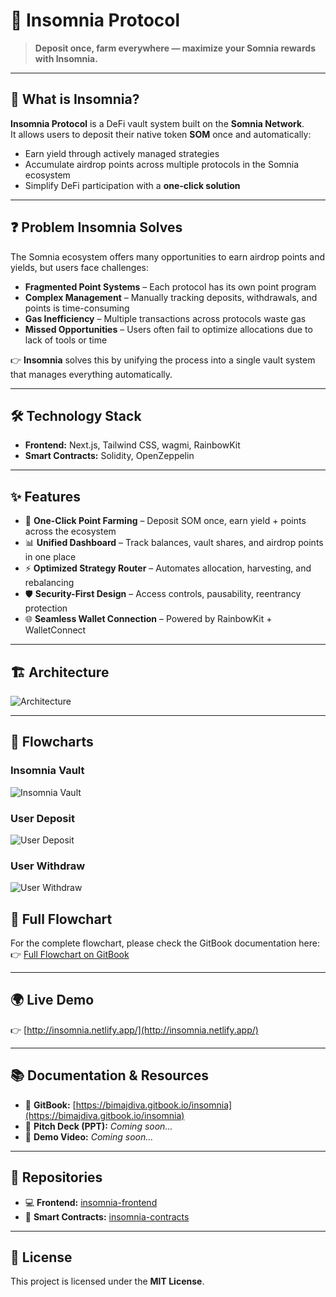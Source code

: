 # 🌙 Insomnia Protocol  

> **Deposit once, farm everywhere — maximize your Somnia rewards with Insomnia.**  

---

## 📝 What is Insomnia?  
**Insomnia Protocol** is a DeFi vault system built on the **Somnia Network**.  
It allows users to deposit their native token **SOM** once and automatically:  
- Earn yield through actively managed strategies  
- Accumulate airdrop points across multiple protocols in the Somnia ecosystem  
- Simplify DeFi participation with a **one-click solution**  

---

## ❓ Problem Insomnia Solves  
The Somnia ecosystem offers many opportunities to earn airdrop points and yields, but users face challenges:  

- **Fragmented Point Systems** – Each protocol has its own point program  
- **Complex Management** – Manually tracking deposits, withdrawals, and points is time-consuming  
- **Gas Inefficiency** – Multiple transactions across protocols waste gas  
- **Missed Opportunities** – Users often fail to optimize allocations due to lack of tools or time  

👉 **Insomnia** solves this by unifying the process into a single vault system that manages everything automatically.  

---

## 🛠 Technology Stack  
- **Frontend:** Next.js, Tailwind CSS, wagmi, RainbowKit  
- **Smart Contracts:** Solidity, OpenZeppelin  

---

## ✨ Features  
- 🔌 **One-Click Point Farming** – Deposit SOM once, earn yield + points across the ecosystem  
- 📊 **Unified Dashboard** – Track balances, vault shares, and airdrop points in one place  
- ⚡ **Optimized Strategy Router** – Automates allocation, harvesting, and rebalancing  
- 🛡️ **Security-First Design** – Access controls, pausability, reentrancy protection  
- 🌐 **Seamless Wallet Connection** – Powered by RainbowKit + WalletConnect  

---

## 🏗️ Architecture  
![Architecture](https://github.com/user-attachments/assets/f15ea868-4f54-4bb1-99c3-af0f63166401)  

---

## 🔄 Flowcharts  

### Insomnia Vault  
![Insomnia Vault](https://github.com/user-attachments/assets/9fdd7510-0f14-4d9d-b9f4-4202436a7f45)  

### User Deposit  
![User Deposit](https://github.com/user-attachments/assets/dddcd477-a624-4079-8a0a-af686339342c)  

### User Withdraw  
![User Withdraw](https://github.com/user-attachments/assets/a01e9868-9574-441f-ac1d-418a0a41ff61)  

## 🔗 Full Flowchart  

For the complete flowchart, please check the GitBook documentation here:  
👉 [Full Flowchart on GitBook](https://bimajdiva.gitbook.io/insomnia)


---

## 🌍 Live Demo  
👉 [http://insomnia.netlify.app/](http://insomnia.netlify.app/)  

---

## 📚 Documentation & Resources  
- 📖 **GitBook:** [https://bimajdiva.gitbook.io/insomnia](https://bimajdiva.gitbook.io/insomnia)  
- 📑 **Pitch Deck (PPT):** *Coming soon...*  
- 🎥 **Demo Video:** *Coming soon...*  

---

## 📂 Repositories  
- 💻 **Frontend:** [insomnia-frontend](https://github.com/Insomnia-Somnia-Hackathon/insomnia-frontend)  
- 🔐 **Smart Contracts:** [insomnia-contracts](https://github.com/Insomnia-Somnia-Hackathon/insomnia-contracts)  

---

## 📜 License  
This project is licensed under the **MIT License**.  
